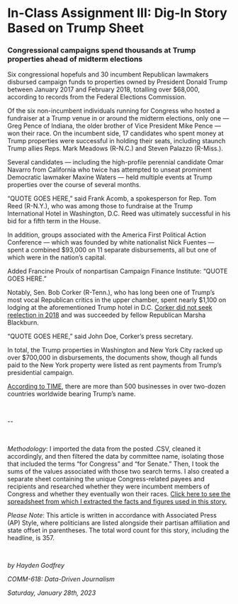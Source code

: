# In-Class Assignment III: Dig-In Story Based on Trump Sheet

### Congressional campaigns spend thousands at Trump properties ahead of midterm elections

Six congressional hopefuls and 30 incumbent Republican lawmakers disbursed campaign funds to properties owned by President Donald Trump between January 2017 and February 2018, totalling over $68,000, according to records from the Federal Elections Commission. 

Of the six non-incumbent individuals running for Congress who hosted a fundraiser at a Trump venue in or around the midterm elections, only one — Greg Pence of Indiana, the older brother of Vice President Mike Pence — won their race. On the incumbent side, 17 candidates who spent money at Trump properties were successful in holding their seats, including staunch Trump allies Reps. Mark Meadows (R-N.C.) and Steven Palazzo (R-Miss.). 

Several candidates — including the high-profile perennial candidate Omar Navarro from California who twice has attempted to unseat prominent Democratic lawmaker Maxine Waters — held multiple events at Trump properties over the course of several months. 

“QUOTE GOES HERE,” said Frank Acomb, a spokesperson for Rep. Tom Reed (R-N.Y.), who was among those to fundraise at the Trump International Hotel in Washington, D.C. Reed was ultimately successful in his bid for a fifth term in the House. 

In addition, groups associated with the America First Political Action Conference — which was founded by white nationalist Nick Fuentes — spent a combined $93,000 on 11 separate disbursements, all but one of which were in the nation’s capital.

Added Francine Proulx of nonpartisan Campaign Finance Institute: “QUOTE GOES HERE.”

Notably, Sen. Bob Corker (R-Tenn.), who has long been one of Trump’s most vocal Republican critics in the upper chamber, spent nearly $1,100 on lodging at the aforementioned Trump hotel in D.C. [Corker did not seek reelection in 2018](https://www.nytimes.com/2017/09/26/us/politics/tennessees-bob-corker-announces-retirement-from-senate.html) and was succeeded by fellow Republican Marsha Blackburn. 

“QUOTE GOES HERE,” said John Doe, Corker’s press secretary.

In total, the Trump properties in Washington and New York City racked up over $700,000 in disbursements, the documents show, though all funds paid to the New York property were listed as rent payments from Trump’s presidential campaign. 

[According to TIME](https://time.com/4629308/donald-trump-business-deals-world-map/#Argentina), there are more than 500 businesses in over two-dozen countries worldwide bearing Trump’s name.

<br>

--

<br>

_Methodology_: I imported the data from the posted .CSV, cleaned it accordingly, and then filtered the data by committee name, isolating those that included the terms “for Congress” and “for Senate.” Then, I took the sums of the values associated with those two search terms. I also created a separate sheet containing the unique Congress-related payees and recipients and researched whether they were incumbent members of Congress and whether they eventually won their races. [Click here to see the spreadsheet from which I extracted the facts and figures used in this story.](https://docs.google.com/spreadsheets/d/1_HjzC5GXbhK1yHdIdYsnlgGrIeA_PDUZ1ZzoKbru_sY/edit?usp=sharing) 

_Please Note_: This article is written in accordance with Associated Press (AP) Style, where politicians are listed alongside their partisan affiliation and state offset in parentheses. The total word count for this story, including the headline, is 357. 

<br>

_by Hayden Godfrey_

_COMM-618: Data-Driven Journalism_

_Saturday, January 28th, 2023_
